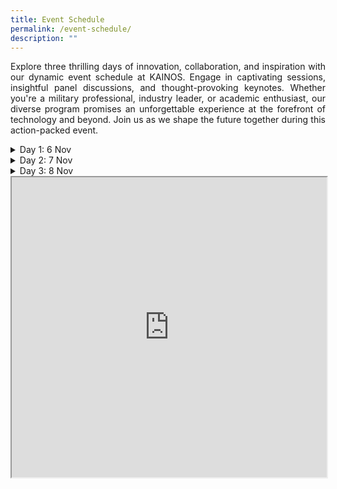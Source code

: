 ```yaml
---
title: Event Schedule
permalink: /event-schedule/
description: ""
---
```

<p style="text-align: justify;">Explore three thrilling days of innovation, collaboration, and inspiration with our dynamic event schedule at KAINOS. Engage in captivating sessions, insightful panel discussions, and thought-provoking keynotes. Whether you're a military professional, industry leader, or academic enthusiast, our diverse program promises an unforgettable experience at the forefront of technology and beyond. Join us as we shape the future together during this action-packed event.</p>

<details>
<summary>Day 1: 6 Nov</summary>
	<br>
1:30 PM TO 2:30 PM<br>
Keynote: Digital Transformation for the Army<br><br>
2:45 PM TO 5:00 PM<br>
Ops Demo<br><br>
	All Day<br>
	Tech Gateway<br>
<br>
</details>
	
<details>
<summary>Day 2: 7 Nov</summary>
	<br>
Reserved for Signal Formation and Army Senior Leadership
<br>
</details>
	
<details>
<summary>Day 3: 8 Nov</summary>
	<br>
1:30 PM TO 2:30 PM<br>
Keynote: Spectrum Dominance<br><br>
2:45 PM TO 5:00 PM<br>
Ops Demo<br><br>
	All Day<br>
	Tech Gateway<br>
<br>
</details>

<iframe src="https://www.google.com/maps/d/u/1/embed?mid=1XQt0biRtD0xPtkpNumyIF_SqtxcFkr0&amp;ehbc=2E312F" width="100%" height="480"></iframe>